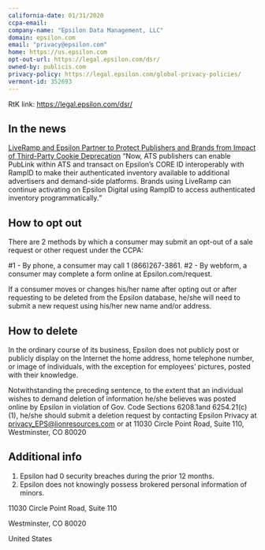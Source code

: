 ```yaml
---
california-date: 01/31/2020
ccpa-email: 
company-name: "Epsilon Data Management, LLC"
domain: epsilon.com
email: "privacy@epsilon.com"
home: https://us.epsilon.com
opt-out-url: https://legal.epsilon.com/dsr/
owned-by: publicis.com
privacy-policy: https://legal.epsilon.com/global-privacy-policies/
vermont-id: 352693
---
```


RtK link: https://legal.epsilon.com/dsr/

## In the news

[LiveRamp and Epsilon Partner to Protect Publishers and Brands from Impact of Third-Party Cookie Deprecation](https://www.businesswire.com/news/home/20230907781639/en/LiveRamp-and-Epsilon-Partner-to-Protect-Publishers-and-Brands-from-Impact-of-Third-Party-Cookie-Deprecation) <q>Now, ATS publishers can enable PubLink within ATS and transact on Epsilon’s CORE ID interoperably with RampID to make their authenticated inventory available to additional advertisers and demand-side platforms. Brands using LiveRamp can continue activating on Epsilon Digital using RampID to access authenticated inventory programmatically.</q>

## How to opt out

There are 2 methods by which a consumer may submit an opt-out of a sale request or other request under the CCPA: 

#1 - By phone, a consumer may call 1 (866)267-3861. 
#2 - By webform, a consumer may complete a form online at Epsilon.com/request.

If a consumer moves or changes his/her name after opting out or after requesting to be deleted from the Epsilon database, he/she will need to submit a new request using his/her new name and/or address.

## How to delete


In the ordinary course of its business, Epsilon does not publicly post or publicly display on the Internet the home address, home telephone number, or image of individuals, with the exception for employees’ pictures, posted with their knowledge.

Notwithstanding the preceding sentence, to the extent that an individual wishes to demand deletion of information he/she believes was posted online by Epsilon in violation of Gov. Code Sections 6208.1and 6254.21(c)(1), he/she should submit a deletion request by contacting Epsilon Privacy at privacy_EPS@lionresources.com or at 11030 Circle Point Road, Suite 110, Westminster, CO 80020

## Additional info

1. Epsilon had 0 security breaches during the prior 12 months. 
2. Epsilon does not knowingly possess brokered personal information of minors.

11030 Circle Point Road, Suite 110

Westminster, CO 80020

United States














